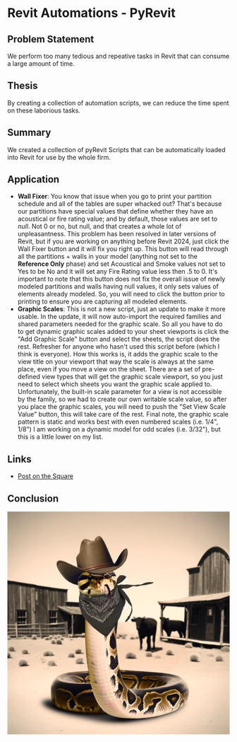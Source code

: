 # Revit Automations - PyRevit

## Problem Statement
We perform too many tedious and repeative tasks in Revit that can consume a large amount of time.

## Thesis
By creating a collection of automation scripts, we can reduce the time spent on these laborious tasks.

## Summary
We created a collection of pyRevit Scripts that can be automatically loaded into Revit for use by the whole firm.

## Application
- **Wall Fixer**: You know that issue when you go to print your partition schedule and all of the tables are super whacked out? That's because our partitions have special values that define whether they have an acoustical or fire rating value; and by default, those values are set to *null*. Not 0 or no, but null, and that creates a whole lot of unpleasantness. This problem has been resolved in later versions of Revit, but if you are working on anything before Revit 2024, just click the Wall Fixer button and it will fix you right up. This button will read through all the partitions + walls in your model (anything not set to the **Reference Only** phase) and set Acoustical and Smoke values not set to Yes to be No and it will set any Fire Rating value less then .5 to 0. It's important to note that this button does not fix the overall issue of newly modeled partitions and walls having null values, it only sets values of elements already modeled. So, you will need to click the button prior to printing to ensure you are capturing all modeled elements. 
- **Graphic Scales**: This is not a new script, just an update to make it more usable. In the update, it will now auto-import the required families and shared parameters needed for the graphic scale. So all you have to do to get dynamic graphic scales added to your sheet viewports is click the "Add Graphic Scale" button and select the sheets, the script does the rest. Refresher for anyone who hasn't used this script before (which I think is everyone). How this works is, it adds the graphic scale to the view title on your viewport that way the scale is always at the same place, even if you move a view on the sheet. There are a set of pre-defined view types that will get the graphic scale viewport, so you just need to select which sheets you want the graphic scale applied to. Unfortunately, the built-in scale parameter for a view is not accessible by the family, so we had to create our own writable scale value, so after you place the graphic scales, you will need to push the "Set View Scale Value" button, this will take care of the rest. Final note, the graphic scale pattern is static and works best with even numbered scales (i.e. 1/4", 1/8") I am working on a dynamic model for odd scales (i.e. 3/32"), but this is a little lower on my list. 


## Links

- [Post on the Square](https://thesquare.ayerssaintgross.com/_layouts/15/Updates/ViewPost.aspx?ItemID=36145)

## Conclusion

![Image](./assets/pyRevit.jfif)